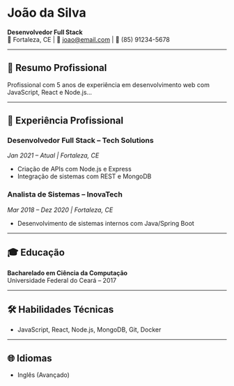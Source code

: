 # João da Silva

**Desenvolvedor Full Stack**  
📍 Fortaleza, CE | 📧 joao@email.com | 📱 (85) 91234-5678

---

## 🧩 Resumo Profissional
Profissional com 5 anos de experiência em desenvolvimento web com JavaScript, React e Node.js...

---

## 💼 Experiência Profissional

### Desenvolvedor Full Stack – Tech Solutions  
*Jan 2021 – Atual | Fortaleza, CE*  
- Criação de APIs com Node.js e Express  
- Integração de sistemas com REST e MongoDB

### Analista de Sistemas – InovaTech  
*Mar 2018 – Dez 2020 | Fortaleza, CE*  
- Desenvolvimento de sistemas internos com Java/Spring Boot

---

## 🎓 Educação
**Bacharelado em Ciência da Computação**  
Universidade Federal do Ceará – 2017

---

## 🛠 Habilidades Técnicas
- JavaScript, React, Node.js, MongoDB, Git, Docker

---

## 🌐 Idiomas
- Inglês (Avançado)
